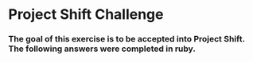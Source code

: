 # Project Shift Challenge

### The goal of this exercise is to be accepted into Project Shift. The following answers were completed in ruby. 
